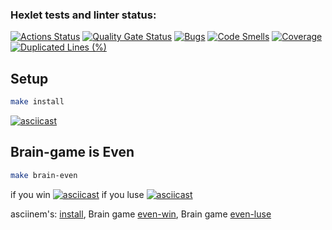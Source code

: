 ### Hexlet tests and linter status:
[![Actions Status](https://github.com/feg55/frontend-project-44/actions/workflows/hexlet-check.yml/badge.svg)](https://github.com/feg55/frontend-project-44/actions)
[![Quality Gate Status](https://sonarcloud.io/api/project_badges/measure?project=feg55_frontend-project-44&metric=alert_status)](https://sonarcloud.io/summary/new_code?id=feg55_frontend-project-44)
[![Bugs](https://sonarcloud.io/api/project_badges/measure?project=feg55_frontend-project-44&metric=bugs)](https://sonarcloud.io/summary/new_code?id=feg55_frontend-project-44)
[![Code Smells](https://sonarcloud.io/api/project_badges/measure?project=feg55_frontend-project-44&metric=code_smells)](https://sonarcloud.io/summary/new_code?id=feg55_frontend-project-44)
[![Coverage](https://sonarcloud.io/api/project_badges/measure?project=feg55_frontend-project-44&metric=coverage)](https://sonarcloud.io/summary/new_code?id=feg55_frontend-project-44)
[![Duplicated Lines (%)](https://sonarcloud.io/api/project_badges/measure?project=feg55_frontend-project-44&metric=duplicated_lines_density)](https://sonarcloud.io/summary/new_code?id=feg55_frontend-project-44)

## Setup

```bash
make install
```
[![asciicast](https://asciinema.org/a/eAUXjlool7n8BsfV050JPoHQI.svg)](https://asciinema.org/a/eAUXjlool7n8BsfV050JPoHQI)

## Brain-game is Even

```bash
make brain-even
```

if you win [![asciicast](https://asciinema.org/a/9iHY2B2zvjP8SBv99F4LUA1ud.svg)](https://asciinema.org/a/9iHY2B2zvjP8SBv99F4LUA1ud)
if you luse [![asciicast](https://asciinema.org/a/jw1WBAtsqTG1wcc8uoouHVQIR.svg)](https://asciinema.org/a/jw1WBAtsqTG1wcc8uoouHVQIR)

asciinem's:
[install](https://asciinema.org/a/eAUXjlool7n8BsfV050JPoHQI), 
Brain game [even-win](https://asciinema.org/a/9iHY2B2zvjP8SBv99F4LUA1ud), 
Brain game [even-luse](https://asciinema.org/a/jw1WBAtsqTG1wcc8uoouHVQIR)